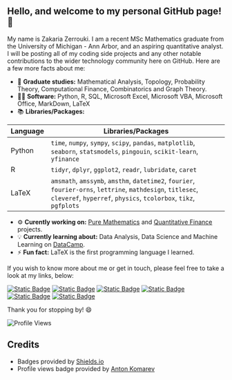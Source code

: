 ## Hello, and welcome to my personal GitHub page! 👋
My name is Zakaria Zerrouki. I am a recent MSc Mathematics graduate from the University of Michigan - Ann Arbor, and an aspiring quantitative analyst. I will be posting all of my coding side projects and any other notable contributions to the wider technology community here on GitHub. Here are a few more facts about me:

- 📖 **Graduate studies:** Mathematical Analysis, Topology, Probability Theory, Computational Finance, Combinatorics and Graph Theory.
- 👨‍💻 **Software:** Python, R, SQL, Microsoft Excel, Microsoft VBA, Microsoft Office, MarkDown, LaTeX
- 📚 **Libraries/Packages:**

| Language | Libraries/Packages |
|------|-------|
| Python | `time`, `numpy`, `sympy`, `scipy`, `pandas`, `matplotlib`, `seaborn`, `statsmodels`, `pingouin`, `scikit-learn`, `yfinance` |
| R | `tidyr`, `dplyr`, `ggplot2`, `readr`, `lubridate`, `caret` |
| LaTeX | `amsmath`, `amssymb`, `amsthm`, `datetime2`, `fourier`, `fourier-orns`, `lettrine`, `mathdesign`, `titlesec`, `cleveref`, `hyperref`, `physics`, `tcolorbox`, `tikz`, `pgfplots` |

- &#x2699; **Curently working on:** [Pure Mathematics](https://github.com/mzakariaz/Projects/tree/main/mathematics/Python) and [Quantitative Finance](https://github.com/mzakariaz/Projects/tree/main/quantitative_finance/Python) projects.
- 💡 **Currently learning about:** Data Analysis, Data Science and Machine Learning on <a href = 'https://www.datacamp.com/'>DataCamp</a>.
- ⚡ **Fun fact:** LaTeX is the first programming language I learned.

If you wish to know more about me or get in touch, please feel free to take a look at my links, below:

[![Static Badge](https://img.shields.io/badge/LinkedIn-blue)](https://www.linkedin.com/in/m-zakaria-zerrouki)
[![Static Badge](https://img.shields.io/badge/DataCamp-green)](https://www.datacamp.com/portfolio/mzakariazerrouki)
[![Static Badge](https://img.shields.io/badge/HackerRank-darkgreen)](https://www.hackerrank.com/profile/mzakariazerrouki)
[![Static Badge](https://img.shields.io/badge/CodeSignal-darkblue)](https://app.codesignal.com/profile/mzakariaz)
[![Static Badge](https://img.shields.io/badge/Kaggle-cyan)](https://www.kaggle.com/zakariazerrouki)
[![Static Badge](https://img.shields.io/badge/eMail-gray)](mailto:m.zakaria.zerrouki@gmail.com)

Thank you for stopping by! 😄

![Profile Views](https://komarev.com/ghpvc/?username=mzakariaz&color=red&style=for-the-badge&label=PROFILE_VISITS)

## Credits
- Badges provided by [Shields.io](https://shields.io/)
- Profile views badge provided by [Anton Komarev](https://github.com/antonkomarev)
